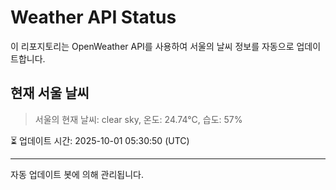 
# Weather API Status

이 리포지토리는 OpenWeather API를 사용하여 서울의 날씨 정보를 자동으로 업데이트합니다.

## 현재 서울 날씨
> 서울의 현재 날씨: clear sky, 온도: 24.74°C, 습도: 57%

⏳ 업데이트 시간: 2025-10-01 05:30:50 (UTC)

---
자동 업데이트 봇에 의해 관리됩니다.
